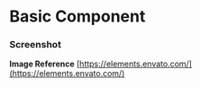 # Basic Component

### Screenshot

**Image Reference** [https://elements.envato.com/](https://elements.envato.com/)

